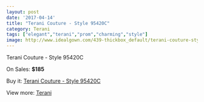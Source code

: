 ```yaml
---
layout: post
date: '2017-04-14'
title: "Terani Couture - Style 95420C"
category: Terani
tags: ["elegant","terani","prom","charming","style"]
image: http://www.idealgown.com/439-thickbox_default/terani-couture-style-95420c.jpg
---
```

Terani Couture - Style 95420C

On Sales: **$185**
<a href="https://www.idealgown.com/en/terani/153-terani-couture-style-95420c.html"><amp-img layout="responsive" width="600" height="600" src="//www.idealgown.com/439-thickbox_default/terani-couture-style-95420c.jpg" alt="Terani Couture - Style 95420C 0" /></a>
<a href="https://www.idealgown.com/en/terani/153-terani-couture-style-95420c.html"><amp-img layout="responsive" width="600" height="600" src="//www.idealgown.com/441-thickbox_default/terani-couture-style-95420c.jpg" alt="Terani Couture - Style 95420C 1" /></a>
<a href="https://www.idealgown.com/en/terani/153-terani-couture-style-95420c.html"><amp-img layout="responsive" width="600" height="600" src="//www.idealgown.com/440-thickbox_default/terani-couture-style-95420c.jpg" alt="Terani Couture - Style 95420C 2" /></a>

Buy it: [Terani Couture - Style 95420C](https://www.idealgown.com/en/terani/153-terani-couture-style-95420c.html "Terani Couture - Style 95420C")

View more: [Terani](https://www.idealgown.com/en/4-terani "Terani")